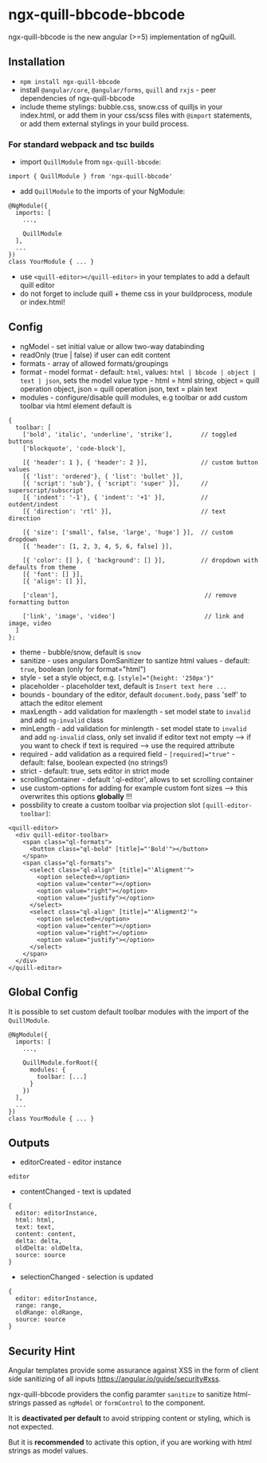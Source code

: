 # ngx-quill-bbcode-bbcode

ngx-quill-bbcode is the new angular (>=5) implementation of ngQuill.

## Installation

- `npm install ngx-quill-bbcode`
- install `@angular/core`, `@angular/forms`, `quill` and `rxjs` - peer dependencies of ngx-quill-bbcode
- include theme stylings: bubble.css, snow.css of quilljs in your index.html, or add them in your css/scss files with `@import` statements, or add them external stylings in your build process.

### For standard webpack and tsc builds

- import `QuillModule` from `ngx-quill-bbcode`:
```
import { QuillModule } from 'ngx-quill-bbcode'
```
- add `QuillModule` to the imports of your NgModule:
```
@NgModule({
  imports: [
    ...,

    QuillModule
  ],
  ...
})
class YourModule { ... }
```
- use `<quill-editor></quill-editor>` in your templates to add a default quill editor
- do not forget to include quill + theme css in your buildprocess, module or index.html!

## Config

- ngModel - set initial value or allow two-way databinding
- readOnly (true | false) if user can edit content
- formats - array of allowed formats/groupings
- format - model format - default: `html`, values: `html | bbcode | object | text | json`, sets the model value type - html = html string, object = quill operation object, json = quill operation json, text = plain text
- modules - configure/disable quill modules, e.g toolbar or add custom toolbar via html element default is

```
{
  toolbar: [
    ['bold', 'italic', 'underline', 'strike'],        // toggled buttons
    ['blockquote', 'code-block'],

    [{ 'header': 1 }, { 'header': 2 }],               // custom button values
    [{ 'list': 'ordered'}, { 'list': 'bullet' }],
    [{ 'script': 'sub'}, { 'script': 'super' }],      // superscript/subscript
    [{ 'indent': '-1'}, { 'indent': '+1' }],          // outdent/indent
    [{ 'direction': 'rtl' }],                         // text direction

    [{ 'size': ['small', false, 'large', 'huge'] }],  // custom dropdown
    [{ 'header': [1, 2, 3, 4, 5, 6, false] }],

    [{ 'color': [] }, { 'background': [] }],          // dropdown with defaults from theme
    [{ 'font': [] }],
    [{ 'align': [] }],

    ['clean'],                                         // remove formatting button

    ['link', 'image', 'video']                         // link and image, video
  ]
};
```

- theme - bubble/snow, default is `snow`
- sanitize - uses angulars DomSanitizer to santize html values - default: `true`, boolean (only for format="html")
- style - set a style object, e.g. `[style]="{height: '250px'}"`
- placeholder - placeholder text, default is `Insert text here ...`
- bounds - boundary of the editor, default `document.body`, pass 'self' to attach the editor element
- maxLength - add validation for maxlength - set model state to `invalid` and add `ng-invalid` class
- minLength - add validation for minlength - set model state to `invalid` and add `ng-invalid` class, only set invalid if editor text not empty --> if you want to check if text is required --> use the required attribute
- required - add validation as a required field - `[required]="true"` - default: false, boolean expected (no strings!)
- strict - default: true, sets editor in strict mode
- scrollingContainer - default '.ql-editor', allows to set scrolling container
- use custom-options for adding for example custom font sizes --> this overwrites this options **globally** !!!
- possbility to create a custom toolbar via projection slot `[quill-editor-toolbar]`:

```
<quill-editor>
  <div quill-editor-toolbar>
    <span class="ql-formats">
      <button class="ql-bold" [title]="'Bold'"></button>
    </span>
    <span class="ql-formats">
      <select class="ql-align" [title]="'Aligment'">
        <option selected></option>
        <option value="center"></option>
        <option value="right"></option>
        <option value="justify"></option>
      </select>
      <select class="ql-align" [title]="'Aligment2'">
        <option selected></option>
        <option value="center"></option>
        <option value="right"></option>
        <option value="justify"></option>
      </select>
    </span>
  </div>
</quill-editor>
```

## Global Config

It is possible to set custom default toolbar modules with the import of the `QuillModule`.

```
@NgModule({
  imports: [
    ...,

    QuillModule.forRoot({
      modules: {
        toolbar: [...]
      }
    })
  ],
  ...
})
class YourModule { ... }

```

## Outputs

- editorCreated - editor instance
```
editor
```
- contentChanged - text is updated
```
{
  editor: editorInstance,
  html: html,
  text: text,
  content: content,
  delta: delta,
  oldDelta: oldDelta,
  source: source
}
```
- selectionChanged - selection is updated
```
{
  editor: editorInstance,
  range: range,
  oldRange: oldRange,
  source: source
}
```

## Security Hint

Angular templates provide some assurance against XSS in the form of client side sanitizing of all inputs https://angular.io/guide/security#xss.

ngx-quill-bbcode providers the config paramter `sanitize` to sanitize html-strings passed as `ngModel` or `formControl` to the component.

It is **deactivated per default** to avoid stripping content or styling, which is not expected.

But it is **recommended** to activate this option, if you are working with html strings as model values.

